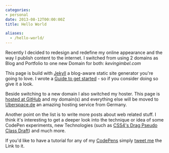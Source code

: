 ```yaml
---
categories:
- personal
date: 2013-08-12T00:00:00Z
title: Hello World

aliases:
  - /hello-world/
---
```


Recently I decided to redesign and redefine my online appearance and the way I publish content to the internet. I switched from using 2 domains as Blog and Portfolio to one new Domain for both: *kevingimbel.com*

This page is build with [Jekyll](http://jekyllrb.com) a blog-aware static site generator you're going to love. I wrote a [Guide to get started](/jekyll-guide/) - so if you consider doing so give it a look.

Beside switching to a new domain I also switched my hoster. This page is [hosted at GitHub](https://github.com/kevingimbel/kevingimbel.github.io) and my domain(s) and everything else will be moved to [Uberspace.de](http://uberspace.de) an amazing hosting service from Germany.

Another point on the list is to write more posts about web related stuff. I think it's interesting to get a deeper look into the technique or idea of some CodePen experiments, new Technologies (such as [CSS4's Drag Pseudo Class Draft](http://dev.w3.org/csswg/selectors4/#drag-pseudos)) and much more. 

If you'd like to have a tutorial for any of my [CodePens](http://codepen.io/kevingimbel) simply [tweet me](http://twitter.com/kevingimbel) the Link to it.
